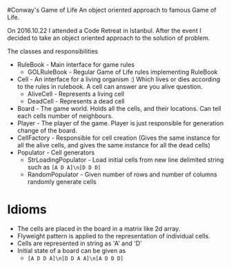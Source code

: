 #Conway's Game of Life
An object oriented approach to famous Game of Life.

On 2016.10.22 I attended a Code Retreat in Istanbul. After the event I decided to take an object oriented approach to the solution of problem.

The classes and responsibilities
- RuleBook - Main interface for game rules
  - GOLRuleBook - Regular Game of Life rules implementing RuleBook
- Cell - An interface for a living organism :) Which lives or dies according to the rules in rulebook. A cell can answer are you alive question.
  - AliveCell - Represents a living cell
  - DeadCell - Represents a dead cell
- Board - The game world. Holds all the cells, and their locations. Can tell each cells number of neighbours.
- Player - The player of the game. Player is just responsible for generation change of the board.
- CellFactory - Responsible for cell creation (Gives the same instance for all the alive cells, and gives the same instance for all the dead cells)
- Populator - Cell generators
  - StrLoadingPopulator - Load initial cells from new line delimited string such as ```[A D A]\n[D D D]```
  - RandomPopulator - Given number of rows and number of columns randomly generate cells

# Idioms
- The cells are placed in the board in a matrix like 2d array. 
- Flyweight pattern is applied to the representation of individual cells.
- Cells are represented in string as 'A' and 'D'
- Initial state of a board can be given as 
  - ```[A D D A]\n[D D A A]\n[A D D D]```